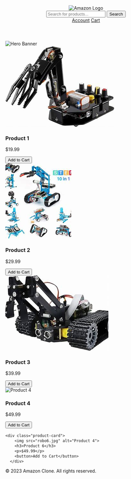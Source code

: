 <!DOCTYPE html>
<html lang="en">
<head>
  <meta charset="UTF-8">
  <meta name="viewport" content="width=device-width, initial-scale=1.0">
  <title>Amazon Clone</title>
  <link rel="stylesheet" href="styles.css">
</head>
<body>
  <!-- Header -->
  <header>
    <div class="logo">
      <img src="https://upload.wikimedia.org/wikipedia/commons/a/a9/Amazon_logo.svg" alt="Amazon Logo">
    </div>
    <div class="search-bar">
      <input type="text" placeholder="Search for products...">
      <button>Search</button>
    </div>
    <div class="user-actions">
      <a href="#">Account</a>
      <a href="#">Cart</a>
    </div>
  </header>

  <!-- Hero Section -->
  <section class="hero">
    <img src="" alt="Hero Banner">
  </section>

  <!-- Product Grid -->
  <section class="product-grid">
    <div class="product-card">
      <img src="robo2.jpg" alt="Product 1">
      <h3>Product 1</h3>
      <p>$19.99</p>
      <button>Add to Cart</button>
    </div>
    <div class="product-card">
      <img src="robo3.jpg" alt="Product 2">
      <h3>Product 2</h3>
      <p>$29.99</p>
      <button>Add to Cart</button>
    </div>
    <div class="product-card">
      <img src="robo4.jpg" alt="Product 3">
      <h3>Product 3</h3>
      <p>$39.99</p>
      <button>Add to Cart</button>
    </div>
    <div class="product-card">
      <img src="robo5.jpg" alt="Product 4">
      <h3>Product 4</h3>
      <p>$49.99</p>
      <button>Add to Cart</button>
    </div>

    <div class="product-card">
        <img src="robo6.jpg" alt="Product 4">
        <h3>Product 6</h3>
        <p>$49.99</p>
        <button>Add to Cart</button>
      </div>
  </section>

  <!-- Footer -->
  <footer>
    <p>&copy; 2023 Amazon Clone. All rights reserved.</p>
  </footer>
</body>
</html>
